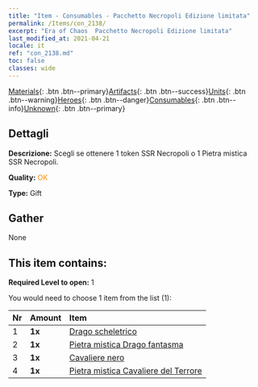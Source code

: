 ```yaml
---
title: "Item - Consumables - Pacchetto Necropoli Edizione limitata"
permalink: /Items/con_2138/
excerpt: "Era of Chaos  Pacchetto Necropoli Edizione limitata"
last_modified_at: 2021-04-21
locale: it
ref: "con_2138.md"
toc: false
classes: wide
---
```

 [Materials](/it/Items/){: .btn .btn--primary}[Artifacts](/it/Items/Artifacts/){: .btn .btn--success}[Units](/it/Items/Units/){: .btn .btn--warning}[Heroes](/it/Items/Heroes/){: .btn .btn--danger}[Consumables](/it/Items/Consumables/){: .btn .btn--info}[Unknown](/it/Items/Unknown/){: .btn .btn--primary}

## Dettagli
 **Descrizione:** Scegli se ottenere 1 token SSR Necropoli o 1 Pietra mistica SSR Necropoli.

 **Quality:** <span style="color: #FF8C00">OK</span>

 **Type:** Gift

## Gather

  None

## This item contains:

 **Required Level to open:** 1

 You would need to choose 1 item from the list (1):

  | Nr | Amount |     Item    |
  |:---|:-------|:------------|
  | 1 |  **1x** | [Drago scheletrico](/it/Items/unt_214/) |  | 
  | 2 |  **1x** | [Pietra mistica Drago fantasma](/it/Items/unt_303/) |  | 
  | 3 |  **1x** | [Cavaliere nero](/it/Items/unt_213/) |  | 
  | 4 |  **1x** | [Pietra mistica Cavaliere del Terrore](/it/Items/unt_302/) |  | 
